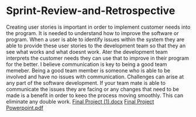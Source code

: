# Sprint-Review-and-Retrospective

Creating user stories is important in order to implement customer needs into the program. It is needed to understand how to improve the software or program. When a user is able to identify issues within the system they are able to provide these user stories to the development team so that they an see what works and what doesnt work. Ater the development team interprets the customer needs they can use that to improve in their program for the better.
I believe communication is key to being a good team memeber. Being a good team member is someone who is able to be involved and have no issues with communication. Challenges can arise at any part of the software development. If your team mate is able to communicate the issues they are facing or any changes that need to be made is a benefit in order to keeo the process moving smoothly. This can eliminate any double work.
[Final Project (1).docx](https://github.com/OliviaEdey/Sprint-Review-and-Retrospective/files/10836098/Final.Project.1.docx)
[Final Project Powerpoint.pdf](https://github.com/OliviaEdey/Sprint-Review-and-Retrospective/files/10836106/Final.Project.Powerpoint.pdf)
